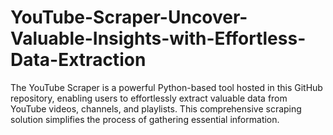# YouTube-Scraper-Uncover-Valuable-Insights-with-Effortless-Data-Extraction
The YouTube Scraper is a powerful Python-based tool hosted in this GitHub repository, enabling users to effortlessly extract valuable data from YouTube videos, channels, and playlists. This comprehensive scraping solution simplifies the process of gathering essential information.
